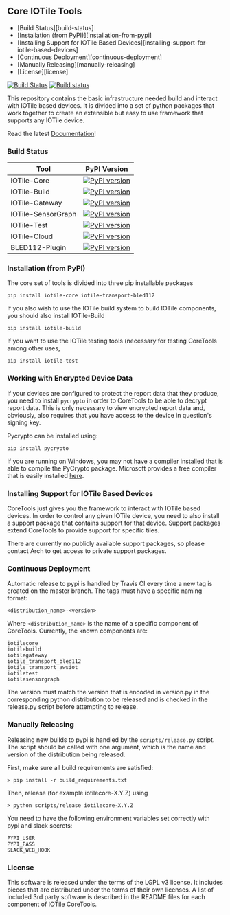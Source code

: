 ## Core IOTile Tools

<!-- MarkdownTOC -->

- [Build Status][build-status]
- [Installation \(from PyPI\)][installation-from-pypi]
- [Installing Support for IOTile Based Devices][installing-support-for-iotile-based-devices]
- [Continuous Deployment][continuous-deployment]
- [Manually Releasing][manually-releasing]
- [License][license]

<!-- /MarkdownTOC -->


[![Build Status](https://travis-ci.org/iotile/coretools.svg?branch=master)](https://travis-ci.org/iotile/coretools)
[![Build status](https://ci.appveyor.com/api/projects/status/yu3q8m8dm6aqoc6e/branch/master?svg=true)](https://ci.appveyor.com/project/timburke/coretools/branch/master)

This repository contains the basic infrastructure needed build and interact with 
IOTile based devices.  It is divided into a set of python packages that work 
together to create an extensible but easy to use framework that supports any 
IOTile device.

Read the latest [Documentation](http://coretools.readthedocs.io/en/latest/)!

### Build Status

| Tool         | PyPI Version                                                                                                 |
|--------------|--------------------------------------------------------------------------------------------------------------|
|IOTile-Core   |[![PyPI version](https://badge.fury.io/py/iotile-core.svg)](https://badge.fury.io/py/iotile-core)             |
|IOTile-Build  |[![PyPI version](https://badge.fury.io/py/iotile-build.svg)](https://badge.fury.io/py/iotile-build)           |
|IOTile-Gateway|[![PyPI version](https://badge.fury.io/py/iotile-gateway.svg)](https://badge.fury.io/py/iotile-gateway)       |
|IOTile-SensorGraph|[![PyPI version](https://badge.fury.io/py/iotile-gateway.svg)](https://badge.fury.io/py/iotile-sensorgraph)|
|IOTile-Test   |[![PyPI version](https://badge.fury.io/py/iotile-test.svg)](https://badge.fury.io/py/iotile-test)             |
|IOTile-Cloud  |[![PyPI version](https://badge.fury.io/py/iotile-ext-cloud.svg)](https://badge.fury.io/py/iotile-ext-cloud)   |
|BLED112-Plugin|[![PyPI version](https://badge.fury.io/py/iotile-transport-bled112.svg)](https://badge.fury.io/py/iotile-transport-bled112)|

### Installation (from PyPI)

The core set of tools is divided into three pip installable packages

```shell
pip install iotile-core iotile-transport-bled112
```

If you also wish to use the IOTile build system to build IOTile components, you
should also install IOTile-Build

```shell
pip install iotile-build
```

If you want to use the IOTile testing tools (necessary for testing CoreTools among other uses,

```shell
pip install iotile-test
```

### Working with Encrypted Device Data

If your devices are configured to protect the report data that they produce, you
need to install `pycrypto` in order to CoreTools to be able to decrypt report 
data.  This is only necessary to view encrypted report data and, obviously, 
also requires that you have access to the device in question's signing key.

Pycrypto can be installed using:

```
pip install pycrypto
```

If you are running on Windows, you may not have a compiler installed that is
able to compile the PyCrypto package.  Microsoft provides a free compiler that
is easily installed [here](https://www.microsoft.com/en-us/download/details.aspx?id=44266).

### Installing Support for IOTile Based Devices

CoreTools just gives you the framework to interact with IOTile based devices. 
In order to control any given IOTile device, you need to also install a support
package that contains support for that device.  Support packages extend CoreTools
to provide support for specific tiles.  

There are currently no publicly available support packages, so please contact
Arch to get access to private support packages.

### Continuous Deployment
Automatic release to pypi is handled by Travis CI every time a new tag is created
on the master branch.  The tags must have a specific naming format:

```
<distribution_name>-<version>
```

Where `<distribution_name>` is the name of a specific component of CoreTools.  Currently,
the known components are:

```
iotilecore
iotilebuild
iotilegateway
iotile_transport_bled112
iotile_transport_awsiot
iotiletest
iotilesensorgraph
```

The version must match the version that is encoded in version.py in the corresponding python
distribution to be released and is checked in the release.py script before attempting to release.

### Manually Releasing

Releasing new builds to pypi is handled by the `scripts/release.py` script.  The 
script should be called with one argument, which is the name and version of the
distribution being released.  

First, make sure all build requirements are satisfied:

```shell
> pip install -r build_requirements.txt
```

Then, release (for example iotilecore-X.Y.Z) using
```shell
> python scripts/release iotilecore-X.Y.Z
```

You need to have the following environment variables set correctly with pypi and slack
secrets:

```
PYPI_USER
PYPI_PASS
SLACK_WEB_HOOK
```

### License

This software is released under the terms of the LGPL v3 license.  It includes
pieces that are distributed under the terms of their own licenses.  A list of 
included 3rd party software is described in the README files for each component
of IOTile CoreTools.
